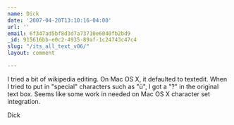 ```yaml
---
name: Dick
date: '2007-04-20T13:10:16-04:00'
url: ''
email: 6f347ad5bf8d3d7a73710e6040fb2bd9
_id: 915616bb-e0c2-4935-89af-1c24743c47c4
slug: "/its_all_text_v06/"
layout: comment

---
```


I tried a bit of wikipedia editing.  On Mac OS X, it defaulted to textedit.  When I tried to put in "special" characters such as "ü", I got a "?" in the original text box.  Seems like some work in needed on Mac OS X character set integration.

Dick
